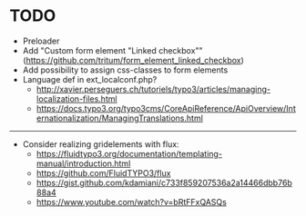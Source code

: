 # TODO
* Preloader
* Add "Custom form element "Linked checkbox"" (https://github.com/tritum/form_element_linked_checkbox)
* Add possibility to assign css-classes to form elements
* Language def in ext_localconf.php? 
  * http://xavier.perseguers.ch/tutoriels/typo3/articles/managing-localization-files.html
  * https://docs.typo3.org/typo3cms/CoreApiReference/ApiOverview/Internationalization/ManagingTranslations.html

---

* Consider realizing gridelements with flux:
  * https://fluidtypo3.org/documentation/templating-manual/introduction.html
  * https://github.com/FluidTYPO3/flux
  * https://gist.github.com/kdamiani/c733f859207536a2a14466dbb76b88a4
  * https://www.youtube.com/watch?v=bRtFFxQASQs
